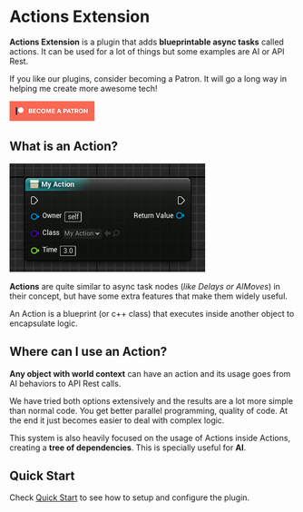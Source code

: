 # Actions Extension

**Actions Extension** is a plugin that adds **blueprintable async tasks** called actions. It can be used for a lot of things but some examples are AI or API Rest. 

If you like our plugins, consider becoming a Patron. It will go a long way in helping me create more awesome tech!

[![patron](usage/img/patron_small.png)](https://www.patreon.com/bePatron?u=16503983)

## What is an Action?
![Action Node](usage/img/action_node.png)

**Actions** are quite similar to async task nodes (*like Delays or AIMoves*) in their concept, but have some extra features that make them widely useful.

An Action is a blueprint (or c++ class) that executes inside another object to encapsulate logic.

## Where can I use an Action?
**Any object with world context** can have an action and its usage goes from AI behaviors to API Rest calls.

We have tried both options extensively and the results are a lot more simple than normal code. You get better parallel programming, quality of code. At the end it just becomes easier to deal with complex logic.

This system is also heavily focused on the usage of Actions inside Actions, creating a **tree of dependencies**. This is specially useful for **AI**.



## Quick Start

Check [Quick Start](quick-start.md) to see how to setup and configure the plugin.